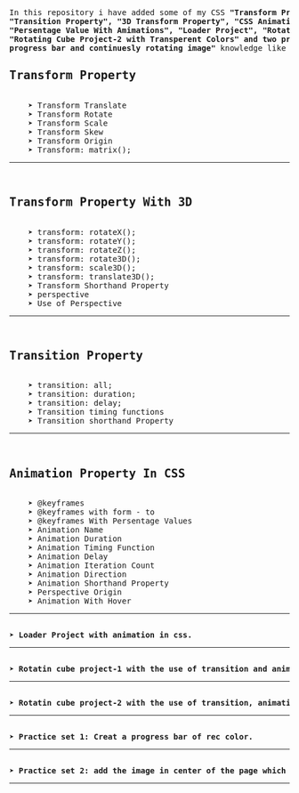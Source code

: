 <pre>In this repository i have added some of my CSS <b>"Transform Property",
"Transition Property", "3D Transform Property", "CSS Animations Property",
"Persentage Value With Amimations", "Loader Project", "Rotating Cube Project-1",
"Rotating Cube Project-2 with Transperent Colors" and two practice sets with
progress bar and continuesly rotating image"</b> knowledge like this-
<h2>Transform Property</h2>
    &#10148; Transform Translate
    &#10148; Transform Rotate
    &#10148; Transform Scale
    &#10148; Transform Skew
    &#10148; Transform Origin
    &#10148; Transform: matrix();<hr>
<h2>Transform Property With 3D</h2>
    &#10148; transform: rotateX();
    &#10148; transform: rotateY();
    &#10148; transform: rotateZ();
    &#10148; transform: rotate3D();
    &#10148; transform: scale3D();
    &#10148; transform: translate3D();
    &#10148; Transform Shorthand Property
    &#10148; perspective
    &#10148; Use of Perspective<hr>
<h2>Transition Property</h2>
    &#10148; transition: all;
    &#10148; transition: duration;
    &#10148; transition: delay;
    &#10148; Transition timing functions
    &#10148; Transition shorthand Property<hr>
<h2>Animation Property In CSS</h2>
    &#10148; @keyframes
    &#10148; @keyframes with form - to
    &#10148; @keyframes With Persentage Values
    &#10148; Animation Name
    &#10148; Animation Duration
    &#10148; Animation Timing Function
    &#10148; Animation Delay
    &#10148; Animation Iteration Count
    &#10148; Animation Direction
    &#10148; Animation Shorthand Property
    &#10148; Perspective Origin
    &#10148; Animation With Hover<hr>
<b>&#10148; Loader Project with animation in css.</b><hr>
<b>&#10148; Rotatin cube project-1 with the use of transition and animations</b><hr>
<b>&#10148; Rotatin cube project-2 with the use of transition, animations and the the transperent colors.</b><hr>
<b>&#10148; Practice set 1: Creat a progress bar of rec color.</b><hr>
<b>&#10148; Practice set 2: add the image in center of the page which is rotate continuesly.</b><hr>
</pre>